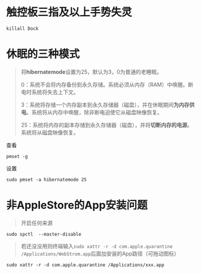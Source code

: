 # 触控板三指及以上手势失灵

```shell
killall Dock
```



# 休眠的三种模式

> 将**hibernatemode**设置为25，默认为3，0为普通的老睡眠。
>
> 0：系统不会将内存备份到永久存储。系统必须从内存（RAM）中唤醒。断电时系统将失去上下文。
>
> 3：系统将存储一个内存副本到永久存储器（磁盘），并在休眠期间**为内存供电**。系统将从内存中唤醒，除非断电迫使它从磁盘映像恢复。
>
> 25：系统将内存的副本存储到永久存储器（磁盘），并将**切断内存的电源**。系统将从磁盘映像恢复。

查看

```shell
pmset -g
```

设置

```shell
sudo pmset -a hibernatemode 25
```



# 非AppleStore的App安装问题

> 开启任何来源

```shell
sudo spctl  --master-disable
```



> 若还没没用则终端输入`sudo xattr -r -d com.apple.quarantine /Applications/WebStrom.app`后面加安装的App路径（可拖动图标）

```shell
sudo xattr -r -d com.apple.quarantine /Applications/xxx.app
```

